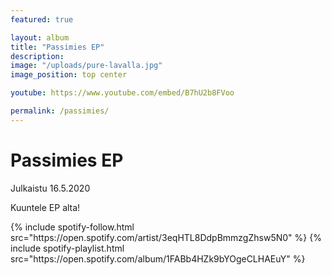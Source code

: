```yaml
---
featured: true

layout: album
title: "Passimies EP"
description:
image: "/uploads/pure-lavalla.jpg"
image_position: top center

youtube: https://www.youtube.com/embed/B7hU2b8FVoo

permalink: /passimies/
---
```


# Passimies EP
Julkaistu 16.5.2020

Kuuntele EP alta!

<div class="spotify">
  {% include spotify-follow.html src="https://open.spotify.com/artist/3eqHTL8DdpBmmzgZhsw5N0" %}
  {% include spotify-playlist.html src="https://open.spotify.com/album/1FABb4HZk9bYOgeCLHAEuY" %}
</div>
